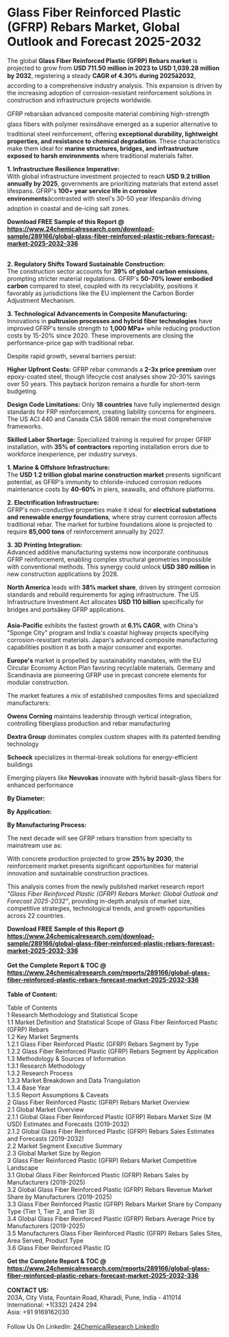 <h1>Glass Fiber Reinforced Plastic (GFRP) Rebars Market, Global Outlook and Forecast 2025-2032</h1><p>The global <strong>Glass Fiber Reinforced Plastic (GFRP) Rebars market</strong> is projected to grow from <strong>USD 711.50 million in 2023 to USD 1,039.28 million by 2032</strong>, registering a steady <strong>CAGR of 4.30% during 2025â2032</strong>, according to a comprehensive industry analysis. This expansion is driven by the increasing adoption of corrosion-resistant reinforcement solutions in construction and infrastructure projects worldwide.</p><p>GFRP rebarsâan advanced composite material combining high-strength glass fibers with polymer resinsâhave emerged as a superior alternative to traditional steel reinforcement, offering <strong>exceptional durability, lightweight properties, and resistance to chemical degradation</strong>. These characteristics make them ideal for <strong>marine structures, bridges, and infrastructure exposed to harsh environments</strong> where traditional materials falter.</p><p><strong>1. Infrastructure Resilience Imperative:</strong><br>
With global infrastructure investment projected to reach <strong>USD 9.2 trillion annually by 2025</strong>, governments are prioritizing materials that extend asset lifespans. GFRP's <strong>100+ year service life in corrosive environments</strong>âcontrasted with steel's 30-50 year lifespanâis driving adoption in coastal and de-icing salt zones.</p><div><b>Download FREE Sample of this Report @ 
            <a href="https://www.24chemicalresearch.com/download-sample/289166/global-glass-fiber-reinforced-plastic-rebars-forecast-market-2025-2032-336">
            https://www.24chemicalresearch.com/download-sample/289166/global-glass-fiber-reinforced-plastic-rebars-forecast-market-2025-2032-336</a></b></div><br><p><strong>2. Regulatory Shifts Toward Sustainable Construction:</strong><br>
The construction sector accounts for <strong>39% of global carbon emissions</strong>, prompting stricter material regulations. GFRP's <strong>50-70% lower embodied carbon</strong> compared to steel, coupled with its recyclability, positions it favorably as jurisdictions like the EU implement the Carbon Border Adjustment Mechanism.</p><p><strong>3. Technological Advancements in Composite Manufacturing:</strong><br>
Innovations in <strong>pultrusion processes and hybrid fiber technologies</strong> have improved GFRP's tensile strength to <strong>1,000 MPa+</strong> while reducing production costs by 15-20% since 2020. These improvements are closing the performance-price gap with traditional rebar.</p><p>Despite rapid growth, several barriers persist:</p><p><strong>Higher Upfront Costs:</strong> GFRP rebar commands a <strong>2-3x price premium</strong> over epoxy-coated steel, though lifecycle cost analyses show 20-30% savings over 50 years. This payback horizon remains a hurdle for short-term budgeting.</p><p><strong>Design Code Limitations:</strong> Only <strong>18 countries</strong> have fully implemented design standards for FRP reinforcement, creating liability concerns for engineers. The US ACI 440 and Canada CSA S806 remain the most comprehensive frameworks.</p><p><strong>Skilled Labor Shortage:</strong> Specialized training is required for proper GFRP installation, with <strong>35% of contractors</strong> reporting installation errors due to workforce inexperience, per industry surveys.</p><p><strong>1. Marine &amp; Offshore Infrastructure:</strong><br>
The <strong>USD 1.2 trillion global marine construction market</strong> presents significant potential, as GFRP's immunity to chloride-induced corrosion reduces maintenance costs by <strong>40-60%</strong> in piers, seawalls, and offshore platforms.</p><p><strong>2. Electrification Infrastructure:</strong><br>
GFRP's non-conductive properties make it ideal for <strong>electrical substations and renewable energy foundations</strong>, where stray current corrosion affects traditional rebar. The market for turbine foundations alone is projected to require <strong>85,000 tons</strong> of reinforcement annually by 2027.</p><p><strong>3. 3D Printing Integration:</strong><br>
Advanced additive manufacturing systems now incorporate continuous GFRP reinforcement, enabling complex structural geometries impossible with conventional methods. This synergy could unlock <strong>USD 380 million</strong> in new construction applications by 2028.</p><p><strong>North America</strong> leads with <strong>38% market share</strong>, driven by stringent corrosion standards and rebuild requirements for aging infrastructure. The US Infrastructure Investment Act allocates <strong>USD 110 billion</strong> specifically for bridges and portsâkey GFRP applications.</p><p><strong>Asia-Pacific</strong> exhibits the fastest growth at <strong>6.1% CAGR</strong>, with China's "Sponge City" program and India's coastal highway projects specifying corrosion-resistant materials. Japan's advanced composite manufacturing capabilities position it as both a major consumer and exporter.</p><p><strong>Europe's</strong> market is propelled by sustainability mandates, with the EU Circular Economy Action Plan favoring recyclable materials. Germany and Scandinavia are pioneering GFRP use in precast concrete elements for modular construction.</p><p>The market features a mix of established composites firms and specialized manufacturers:</p><p><strong>Owens Corning</strong> maintains leadership through vertical integration, controlling fiberglass production and rebar manufacturing</p><p><strong>Dextra Group</strong> dominates complex custom shapes with its patented bending technology</p><p><strong>Schoeck</strong> specializes in thermal-break solutions for energy-efficient buildings</p><p>Emerging players like <strong>Neuvokas</strong> innovate with hybrid basalt-glass fibers for enhanced performance</p><p><strong>By Diameter:</strong></p><p><strong>By Application:</strong></p><p><strong>By Manufacturing Process:</strong></p><p>The next decade will see GFRP rebars transition from specialty to mainstream use as:</p><p>With concrete production projected to grow <strong>25% by 2030</strong>, the reinforcement market presents significant opportunities for material innovation and sustainable construction practices.</p><p>This analysis comes from the newly published market research report <em>"Glass Fiber Reinforced Plastic (GFRP) Rebars Market: Global Outlook and Forecast 2025-2032"</em>, providing in-depth analysis of market size, competitive strategies, technological trends, and growth opportunities across 22 countries.</p><div><b>Download FREE Sample of this Report @ 
            <a href="https://www.24chemicalresearch.com/download-sample/289166/global-glass-fiber-reinforced-plastic-rebars-forecast-market-2025-2032-336">
            https://www.24chemicalresearch.com/download-sample/289166/global-glass-fiber-reinforced-plastic-rebars-forecast-market-2025-2032-336</a></b></div><br><div><b>Get the Complete Report & TOC @ 
            <a href="https://www.24chemicalresearch.com/reports/289166/global-glass-fiber-reinforced-plastic-rebars-forecast-market-2025-2032-336">
            https://www.24chemicalresearch.com/reports/289166/global-glass-fiber-reinforced-plastic-rebars-forecast-market-2025-2032-336</a></b></div><br>
            <b>Table of Content:</b><p>Table of Contents<br />
1 Research Methodology and Statistical Scope<br />
1.1 Market Definition and Statistical Scope of Glass Fiber Reinforced Plastic (GFRP) Rebars<br />
1.2 Key Market Segments<br />
1.2.1 Glass Fiber Reinforced Plastic (GFRP) Rebars Segment by Type<br />
1.2.2 Glass Fiber Reinforced Plastic (GFRP) Rebars Segment by Application<br />
1.3 Methodology & Sources of Information<br />
1.3.1 Research Methodology<br />
1.3.2 Research Process<br />
1.3.3 Market Breakdown and Data Triangulation<br />
1.3.4 Base Year<br />
1.3.5 Report Assumptions & Caveats<br />
2 Glass Fiber Reinforced Plastic (GFRP) Rebars Market Overview<br />
2.1 Global Market Overview<br />
2.1.1 Global Glass Fiber Reinforced Plastic (GFRP) Rebars Market Size (M USD) Estimates and Forecasts (2019-2032)<br />
2.1.2 Global Glass Fiber Reinforced Plastic (GFRP) Rebars Sales Estimates and Forecasts (2019-2032)<br />
2.2 Market Segment Executive Summary<br />
2.3 Global Market Size by Region<br />
3 Glass Fiber Reinforced Plastic (GFRP) Rebars Market Competitive Landscape<br />
3.1 Global Glass Fiber Reinforced Plastic (GFRP) Rebars Sales by Manufacturers (2019-2025)<br />
3.2 Global Glass Fiber Reinforced Plastic (GFRP) Rebars Revenue Market Share by Manufacturers (2019-2025)<br />
3.3 Glass Fiber Reinforced Plastic (GFRP) Rebars Market Share by Company Type (Tier 1, Tier 2, and Tier 3)<br />
3.4 Global Glass Fiber Reinforced Plastic (GFRP) Rebars Average Price by Manufacturers (2019-2025)<br />
3.5 Manufacturers Glass Fiber Reinforced Plastic (GFRP) Rebars Sales Sites, Area Served, Product Type<br />
3.6 Glass Fiber Reinforced Plastic (G</p><div><b>Get the Complete Report & TOC @ 
            <a href="https://www.24chemicalresearch.com/reports/289166/global-glass-fiber-reinforced-plastic-rebars-forecast-market-2025-2032-336">
            https://www.24chemicalresearch.com/reports/289166/global-glass-fiber-reinforced-plastic-rebars-forecast-market-2025-2032-336</a></b></div><br><b>CONTACT US:</b><br>
            203A, City Vista, Fountain Road, Kharadi, Pune, India - 411014<br>
            International: +1(332) 2424 294<br>
            Asia: +91 9169162030 <br><br>
            Follow Us On LinkedIn: <a href="https://www.linkedin.com/company/24chemicalresearch/">24ChemicalResearch LinkedIn</a>